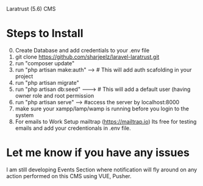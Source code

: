 Laratrust (5.6) CMS

# Steps to Install 

0. Create Database and add credentials to your .env file
1. git clone  https://github.com/sharjeelz/laravel-laratrust.git
2. run "composer update"
3. run "php artisan make:auth"   --> # This will add auth scafolding in your project
4. run "php artisan migrate"
6. run "php artisan db:seed"    ---> # This will add a default user (having owner role and root permission
5. run "php artisan serve"  --> #access the server by localhost:8000
6. make sure your xampp/lamp/wamp is running before you login to the system
7. For emails to Work Setup mailtrap (https://mailtrap.io)  Its free for testing emails and add your credentionals in .env file.



# Let me know if you have any issues
I am still developing Events Section where notification will fly around on any action performed on this CMS using VUE, Pusher.

